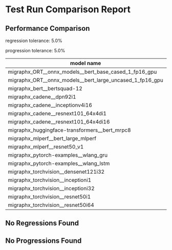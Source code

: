 # Test Run Comparison Report

## Performance Comparison

regression tolerance: 5.0%

progression tolerance: 5.0%

|model name|exit_status|analysis|old_time_ms|new_time_ms|change_ms|percent_change|
|---|---|---|---|---|---|---|
|migraphx_ORT__onnx_models__bert_base_cased_1_fp16_gpu|Numerics|within tol|430.9679|427.3585|-3.6094|-0.84%|
|migraphx_ORT__onnx_models__bert_large_uncased_1_fp16_gpu|Numerics|within tol|1582.7929|1580.1706|-2.6223|-0.17%|
|migraphx_bert__bertsquad-12|Numerics|within tol|838.5133|850.4026|11.8893|1.42%|
|migraphx_cadene__dpn92i1|PASS|within tol|54.0962|54.6672|0.571|1.06%|
|migraphx_cadene__inceptionv4i16|PASS|within tol|1044.362|1061.6288|17.2668|1.65%|
|migraphx_cadene__resnext101_64x4di1|PASS|within tol|77.1297|79.3287|2.199|2.85%|
|migraphx_cadene__resnext101_64x4di16|PASS|within tol|1943.3004|1966.0569|22.7565|1.17%|
|migraphx_huggingface-transformers__bert_mrpc8|PASS|within tol|23.5779|23.1461|-0.4318|-1.83%|
|migraphx_mlperf__bert_large_mlperf|Numerics|within tol|56.6876|56.6557|-0.0319|-0.06%|
|migraphx_mlperf__resnet50_v1|PASS|within tol|26.9542|27.1179|0.1638|0.61%|
|migraphx_pytorch-examples__wlang_gru|PASS|within tol|651.0139|654.4208|3.4069|0.52%|
|migraphx_pytorch-examples__wlang_lstm|PASS|within tol|8.4605|8.3057|-0.1548|-1.83%|
|migraphx_torchvision__densenet121i32|PASS|within tol|366.7827|371.4345|4.6518|1.27%|
|migraphx_torchvision__inceptioni1|PASS|regression|45.1862|47.6316|2.4454|5.41%|
|migraphx_torchvision__inceptioni32|PASS|within tol|840.6133|849.5977|8.9844|1.07%|
|migraphx_torchvision__resnet50i1|PASS|within tol|25.3725|25.6351|0.2627|1.04%|
|migraphx_torchvision__resnet50i64|PASS|within tol|1650.8065|1665.2258|14.4193|0.87%|

## No Regressions Found

## No Progressions Found

